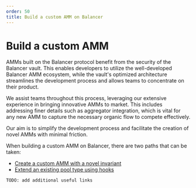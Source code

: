 ```yaml
---
order: 50
title: Build a custom AMM on Balancer
---
```


# Build a custom AMM

AMMs built on the Balancer protocol benefit from the security of the Balancer vault. This enables developers to utilize
the well-developed Balancer AMM ecosystem, while the vault's optimized architecture streamlines the development process
and allows teams to concentrate on their product.

We assist teams throughout this process, leveraging our extensive experience in bringing innovative AMMs to market.
This includes addressing finer details such as aggregator integration, which is vital for any new AMM to capture the
necessary organic flow to compete effectively.

Our aim is to simplify the development process and facilitate the creation of novel AMMs with minimal friction.

When building a custom AMM on Balancer, there are two paths that can be taken:
- [Create a custom AMM with a novel invariant](/concepts/developer-guides/create-custom-amm-with-novel-invariant.html)
- [Extend an existing pool type using hooks](/concepts/developer-guides/extend-existing-pool-type-using-hooks.html)


`TODO: add additional useful links`